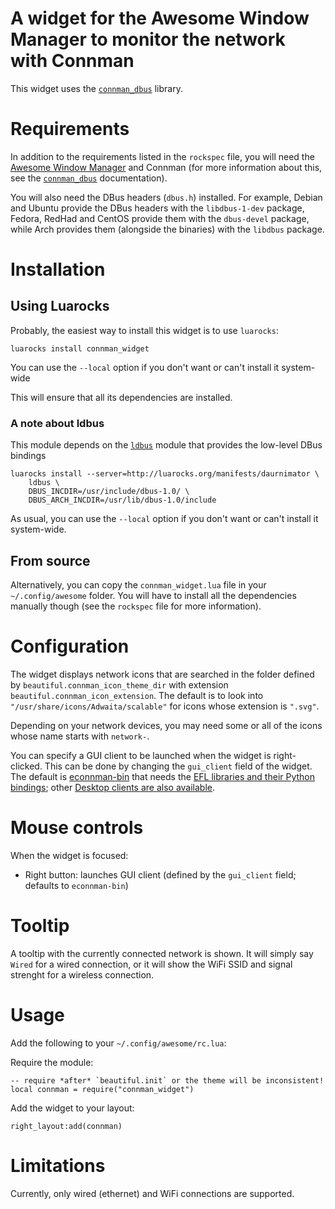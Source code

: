 # A widget for the Awesome Window Manager to monitor the network with Connman

This widget uses the
[`connman_dbus`](https://luarocks.org/modules/stefano-m/connman_dbus)
library.

# Requirements

In addition to the requirements listed in the `rockspec` file, you will need
the [Awesome Window Manager](https://awesomewm.org)
and Connman (for more information about this, see the
[`connman_dbus`](https://luarocks.org/modules/stefano-m/connman_dbus)
documentation).

You will also need the DBus headers (`dbus.h`) installed.
For example, Debian and Ubuntu provide the DBus headers with the `libdbus-1-dev`
package, Fedora, RedHad and CentOS provide them with the `dbus-devel` package,
while Arch provides them (alongside the binaries) with the `libdbus` package.

# Installation

## Using Luarocks

Probably, the easiest way to install this widget is to use `luarocks`:

    luarocks install connman_widget

You can use the `--local` option if you don't want or can't install
it system-wide

This will ensure that all its dependencies are installed.

### A note about ldbus

This module depends on the [`ldbus`](https://github.com/daurnimator/ldbus)
module that provides the low-level DBus bindings

    luarocks install --server=http://luarocks.org/manifests/daurnimator \
        ldbus \
        DBUS_INCDIR=/usr/include/dbus-1.0/ \
        DBUS_ARCH_INCDIR=/usr/lib/dbus-1.0/include

As usual, you can use the `--local` option if you don't want or can't install
it system-wide.

## From source

Alternatively, you can copy the `connman_widget.lua` file in your
`~/.config/awesome` folder. You will have to install all the dependencies
manually though (see the `rockspec` file for more information).

# Configuration

The widget displays network icons that are searched in the folder defined
by `beautiful.connman_icon_theme_dir` with extension
`beautiful.connman_icon_extension`.
The default is to look into `"/usr/share/icons/Adwaita/scalable"` for
icons whose extension is `".svg"`.

Depending on your network devices, you may need some or all of the icons
whose name starts with `network-`.

You can specify a GUI client to be launched when the widget is right-clicked.
This can be done by changing the `gui_client` field of the widget. The default
is [econnman-bin](https://git.enlightenment.org/apps/econnman.git/) that needs
the [EFL libraries and their Python bindings](https://www.enlightenment.org/);
other [Desktop clients are also available](https://wiki.archlinux.org/index.php/Connman#Desktop_clients).

# Mouse controls

When the widget is focused:

* Right button: launches GUI client (defined by the `gui_client` field; defaults to `econnman-bin`)

# Tooltip

A tooltip with the currently connected network is shown. It will simply
say `Wired` for a wired connection, or it will show the WiFi SSID and signal
strenght for a wireless connection.

# Usage

Add the following to your `~/.config/awesome/rc.lua`:

Require the module:

    -- require *after* `beautiful.init` or the theme will be inconsistent!
    local connman = require("connman_widget")

Add the widget to your layout:

    right_layout:add(connman)

# Limitations

Currently, only wired (ethernet) and WiFi connections are supported.
